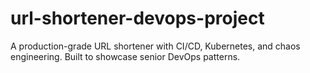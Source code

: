 # url-shortener-devops-project
A production-grade URL shortener with CI/CD, Kubernetes, and chaos engineering. Built to showcase senior DevOps patterns.
